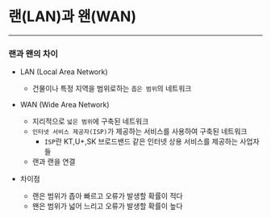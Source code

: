 # 랜(LAN)과 왠(WAN)
***
### 랜과 왠의 차이
* LAN (Local Area Network)
  * 건물이나 특정 지역을 범위로하는 ``좁은 범위``의 네트워크


* WAN (Wide Area Network)
  * 지리적으로 ``넓은 범위``에 구축된 네트워크
  * ``인터넷 서비스 제공자(ISP)``가 제공하는 서비스를 사용하여 구축된 네트워크
    * ``ISP``란 KT,U+,SK 브로드밴드 같은 인터넷 상용 서비스를 제공하는 사업자들
  * 랜과 랜을 연결


* 차이점 
  * 랜은 범위가 좁아 빠르고 오류가 발생할 확률이 적다
  * 왠은 범위가 넓어 느리고 오류가 발생할 확률이 높다